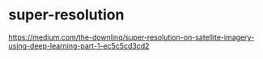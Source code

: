 # super-resolution

https://medium.com/the-downlinq/super-resolution-on-satellite-imagery-using-deep-learning-part-1-ec5c5cd3cd2

